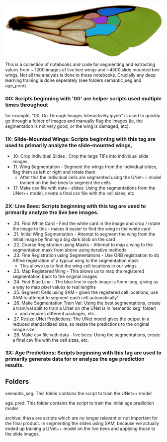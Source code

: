 ![example_image](examples/Hive01_Sheet_01_slide12_left.png)

This is a collection of notebooks and code for segmenting and extracting values from ~ 1200 images of live bee wings
and ~4500 slide mounted bee wings. Not all the analysis is done in these notebooks. Crucially any deep learning
training is done seperately (see folders semantic_seg and age_pred). 

### 00: Scripts beginning with '00' are helper scripts used multiple times throughout
  for example, "00. Go Through Images Interactively.ipynb" is used to quickly go through a folder of images and 
  manually flag the images (ie, the segmentation is not very good, or the wing is damaged, etc).

### 1X: Slide-Mounted Wings: Scripts beginning with this tag are used to primarily analyze the slide-mounted wings, 
- .10. Crop Individual Slides : Crop the large TIFs into individual slide images
- .11. Wing Segmentation - Segment the wings from the individual slides, flag them as left or right and rotate them
  -  After this the individual cells are segmented using the UNet++ model trained on the live bees to segment the cells
- .17. Make csv file with data - slides: Using the segmentations from the UNet++ model, create a final csv file with the cell sizes, etc.

### 2X: Live Bees: Scripts beginning with this tag are used to primarily analyze the live bee images.
  - .20. Find White Card - Find the white card in the image and crop / rotate the image to this - makes it easier to find the wing in the white card
  - .21. Initial Wing Segmentation - Attempt to segment the wing from the initial image by finding a big dark blob on the card
  - .22. Coarse Registration using Masks - Attempt to map a wing to the segmentation mask from above using iterative methods
  - .23. Fine Registration using Segmentations - Use ORB registration to do Affine registration of a typical wing to the segmentation mask
     - This allows us to find the wing cell locations in our wings
  - .23. Map Registered Wing - This allows us to map the registered segmentation back to the original images
  - .24. Find Blue Line - The blue line in each image is 5mm long, giving us a way to map pixel values to real lengths
  - .25. Segment Cells using SAM - given the registered cell locations, use SAM to attempt to segment each cell automatically'
  - .26. Make Segmentation Train Val: Using the best segmentations, create a train/val split to train a UNet on (the UNet is in 'semantic seg' folder)
     -  and requires different packages, etc. 
  - .27. Resize UNet Predictions: The UNet model gives the output in a reduced standardized size, so resize the predictions to the original image size
  - .28. Make csv file with data - live bees: Using the segmentations, create a final csv file with the cell sizes, etc.
  
### 3X: Age Predictions: Scripts beginning with this tag are used to primarily generate data for or analyze the age prediction results.

## Folders
semantic_seg: This folder contains the script to train the UNet++ model

age_pred: This folder contains the script to train the initial age prediction model 

archive: these are scripts which are no longer relevant or not important for the final product. ie segmenting the slides using SAM, 
      because we actually ended up training a UNet++ model on the live bees and applying those to the slide images.
